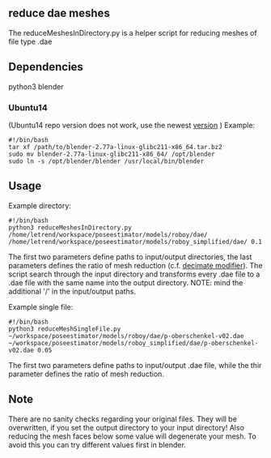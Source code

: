 ## reduce dae meshes
The reduceMeshesInDirectory.py is a helper script for reducing meshes of file type .dae

## Dependencies
python3 blender 
### Ubuntu14 
(Ubuntu14 repo version does not work, use the newest [version](https://www.blender.org/download/) )
Example: 
```
#!/bin/bash
tar xf /path/to/blender-2.77a-linux-glibc211-x86_64.tar.bz2
sudo mv blender-2.77a-linux-glibc211-x86_64/ /opt/blender
sudo ln -s /opt/blender/blender /usr/local/bin/blender
```
## Usage
Example directory:
```
#!/bin/bash
python3 reduceMeshesInDirectory.py /home/letrend/workspace/poseestimator/models/roboy/dae/ /home/letrend/workspace/poseestimator/models/roboy_simplified/dae/ 0.1
```
The first two parameters define paths to input/output directories, the last parameters defines the ratio of mesh reduction (c.f. [decimate modifier](https://www.blender.org/manual/modeling/modifiers/generate/decimate.html)). The script search through the input directory and transforms every .dae file to a .dae file with the same name into the output directory. NOTE: mind the additional '/' in the input/output paths.

Example single file:
```
#!/bin/bash
python3 reduceMeshSingleFile.py ~/workspace/poseestimator/models/roboy/dae/p-oberschenkel-v02.dae ~/workspace/poseestimator/models/roboy_simplified/dae/p-oberschenkel-v02.dae 0.05
```
The first two parameters define paths to input/output .dae file, while the thir parameter defines the ratio of mesh reduction.

## Note
There are no sanity checks regarding your original files. They will be overwritten, if you set the output directory to your input directory!
Also reducing the mesh faces below some value will degenerate your mesh. To avoid this you can try different values first in blender.
